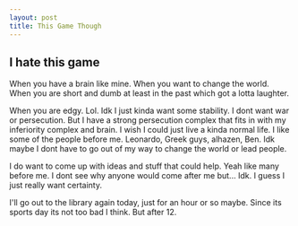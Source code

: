 ```yaml
---
layout: post
title: This Game Though
---
```


## I hate this game

When you have a brain like mine. When you want to change the world. When you are short and dumb at least in the past which got a lotta laughter.

When you are edgy. Lol. Idk I just kinda want some stability. I dont want war or persecution. But I have a strong persecution complex that fits in with my inferiority complex and brain. I wish I could just live a kinda normal life. I like some of the people before me. Leonardo, Greek guys, alhazen, Ben. Idk maybe I dont have to go out of my way to change the world or lead people.

I do want to come up with ideas and stuff that could help. Yeah like many before me. I dont see why anyone would come after me but... Idk. I guess I just really want certainty.

I'll go out to the library again today, just for an hour or so maybe. Since its sports day its not too bad I think. But after 12.
